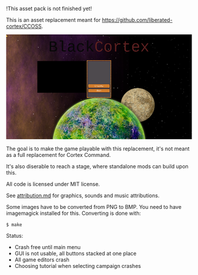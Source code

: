 !This asset pack is not finished yet!

This is an asset replacement meant for https://github.com/liberated-cortex/CCOSS.

![screenshot](./screenshots/2019-08-03_16:02_960x540.png)

The goal is to make the game playable with this replacement, it's not meant as a full replacement for Cortex Command.

It's also diserable to reach a stage, where standalone mods can build upon this.

All code is licensed under MIT license.

See [attribution.md](./attribution.md) for graphics, sounds and music attributions.

Some images have to be converted from PNG to BMP.
You need to have imagemagick installed for this.
Converting is done with:
```
$ make
```

Status:
* Crash free until main menu
* GUI is not usable, all buttons stacked at one place
* All game editors crash
* Choosing tutorial when selecting campaign crashes
